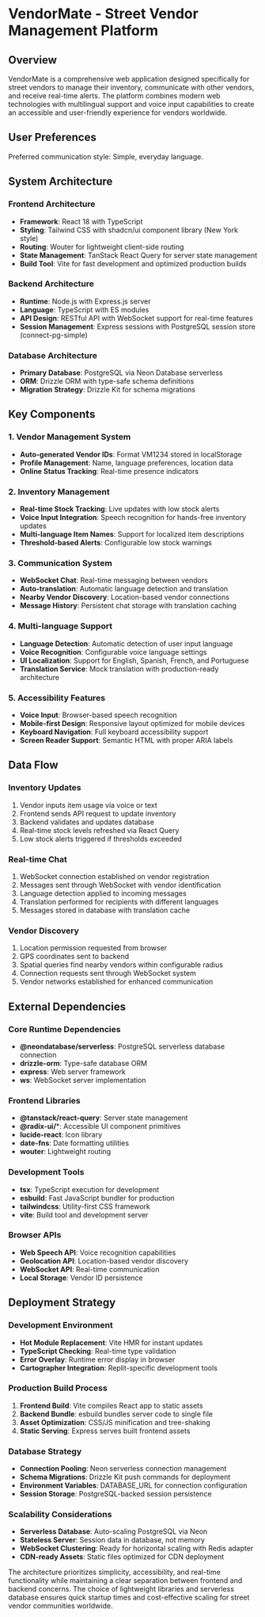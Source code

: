 # VendorMate - Street Vendor Management Platform

## Overview

VendorMate is a comprehensive web application designed specifically for street vendors to manage their inventory, communicate with other vendors, and receive real-time alerts. The platform combines modern web technologies with multilingual support and voice input capabilities to create an accessible and user-friendly experience for vendors worldwide.

## User Preferences

Preferred communication style: Simple, everyday language.

## System Architecture

### Frontend Architecture
- **Framework**: React 18 with TypeScript
- **Styling**: Tailwind CSS with shadcn/ui component library (New York style)
- **Routing**: Wouter for lightweight client-side routing
- **State Management**: TanStack React Query for server state management
- **Build Tool**: Vite for fast development and optimized production builds

### Backend Architecture
- **Runtime**: Node.js with Express.js server
- **Language**: TypeScript with ES modules
- **API Design**: RESTful API with WebSocket support for real-time features
- **Session Management**: Express sessions with PostgreSQL session store (connect-pg-simple)

### Database Architecture
- **Primary Database**: PostgreSQL via Neon Database serverless
- **ORM**: Drizzle ORM with type-safe schema definitions
- **Migration Strategy**: Drizzle Kit for schema migrations

## Key Components

### 1. Vendor Management System
- **Auto-generated Vendor IDs**: Format VM1234 stored in localStorage
- **Profile Management**: Name, language preferences, location data
- **Online Status Tracking**: Real-time presence indicators

### 2. Inventory Management
- **Real-time Stock Tracking**: Live updates with low stock alerts
- **Voice Input Integration**: Speech recognition for hands-free inventory updates
- **Multi-language Item Names**: Support for localized item descriptions
- **Threshold-based Alerts**: Configurable low stock warnings

### 3. Communication System
- **WebSocket Chat**: Real-time messaging between vendors
- **Auto-translation**: Automatic language detection and translation
- **Nearby Vendor Discovery**: Location-based vendor connections
- **Message History**: Persistent chat storage with translation caching

### 4. Multi-language Support
- **Language Detection**: Automatic detection of user input language
- **Voice Recognition**: Configurable voice language settings
- **UI Localization**: Support for English, Spanish, French, and Portuguese
- **Translation Service**: Mock translation with production-ready architecture

### 5. Accessibility Features
- **Voice Input**: Browser-based speech recognition
- **Mobile-first Design**: Responsive layout optimized for mobile devices
- **Keyboard Navigation**: Full keyboard accessibility support
- **Screen Reader Support**: Semantic HTML with proper ARIA labels

## Data Flow

### Inventory Updates
1. Vendor inputs item usage via voice or text
2. Frontend sends API request to update inventory
3. Backend validates and updates database
4. Real-time stock levels refreshed via React Query
5. Low stock alerts triggered if thresholds exceeded

### Real-time Chat
1. WebSocket connection established on vendor registration
2. Messages sent through WebSocket with vendor identification
3. Language detection applied to incoming messages
4. Translation performed for recipients with different languages
5. Messages stored in database with translation cache

### Vendor Discovery
1. Location permission requested from browser
2. GPS coordinates sent to backend
3. Spatial queries find nearby vendors within configurable radius
4. Connection requests sent through WebSocket system
5. Vendor networks established for enhanced communication

## External Dependencies

### Core Runtime Dependencies
- **@neondatabase/serverless**: PostgreSQL serverless database connection
- **drizzle-orm**: Type-safe database ORM
- **express**: Web server framework
- **ws**: WebSocket server implementation

### Frontend Libraries
- **@tanstack/react-query**: Server state management
- **@radix-ui/***: Accessible UI component primitives
- **lucide-react**: Icon library
- **date-fns**: Date formatting utilities
- **wouter**: Lightweight routing

### Development Tools
- **tsx**: TypeScript execution for development
- **esbuild**: Fast JavaScript bundler for production
- **tailwindcss**: Utility-first CSS framework
- **vite**: Build tool and development server

### Browser APIs
- **Web Speech API**: Voice recognition capabilities
- **Geolocation API**: Location-based vendor discovery
- **WebSocket API**: Real-time communication
- **Local Storage**: Vendor ID persistence

## Deployment Strategy

### Development Environment
- **Hot Module Replacement**: Vite HMR for instant updates
- **TypeScript Checking**: Real-time type validation
- **Error Overlay**: Runtime error display in browser
- **Cartographer Integration**: Replit-specific development tools

### Production Build Process
1. **Frontend Build**: Vite compiles React app to static assets
2. **Backend Bundle**: esbuild bundles server code to single file
3. **Asset Optimization**: CSS/JS minification and tree-shaking
4. **Static Serving**: Express serves built frontend assets

### Database Strategy
- **Connection Pooling**: Neon serverless connection management
- **Schema Migrations**: Drizzle Kit push commands for deployment
- **Environment Variables**: DATABASE_URL for connection configuration
- **Session Storage**: PostgreSQL-backed session persistence

### Scalability Considerations
- **Serverless Database**: Auto-scaling PostgreSQL via Neon
- **Stateless Server**: Session data in database, not memory
- **WebSocket Clustering**: Ready for horizontal scaling with Redis adapter
- **CDN-ready Assets**: Static files optimized for CDN deployment

The architecture prioritizes simplicity, accessibility, and real-time functionality while maintaining a clear separation between frontend and backend concerns. The choice of lightweight libraries and serverless database ensures quick startup times and cost-effective scaling for street vendor communities worldwide.